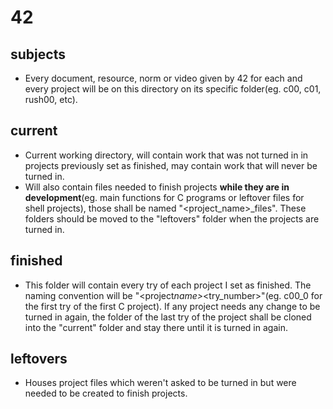 # 42

## subjects

- Every document, resource, norm or video given by 42 for each and every project will be on this directory on its specific folder(eg. c00, c01, rush00, etc).

## current

- Current working directory, will contain work that was not turned in in projects previously set as finished, may contain work that will never be turned in.
- Will also contain files needed to finish projects **while they are in development**(eg. main functions for C programs or leftover files for shell projects), those shall be named "<project_name>\_files". These folders should be moved to the "leftovers" folder when the projects are turned in.

## finished

- This folder will contain every try of each project I set as finished. The naming convention will be "<project*name>*<try_number>"(eg. c00_0 for the first try of the first C project). If any project needs any change to be turned in again, the folder of the last try of the project shall be cloned into the "current" folder and stay there until it is turned in again.

## leftovers

- Houses project files which weren't asked to be turned in but were needed to be created to finish projects.
